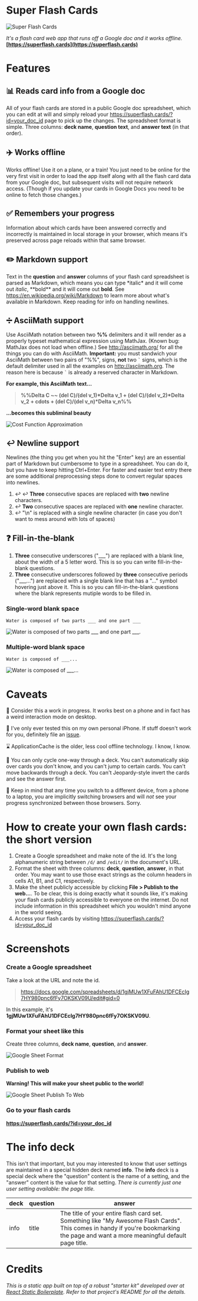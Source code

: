 # Super Flash Cards
![Super Flash Cards](https://pd93f014.s3.amazonaws.com/super-flash-cards-screenshot.jpg)

*It's a flash card web app that runs off a Google doc and it works offline.* **[https://superflash.cards](https://superflash.cards)**

# Features
## :bar_chart: Reads card info from a Google doc
All of your flash cards are stored in a public Google doc spreadsheet, which you
can edit at will and simply reload your https://superflash.cards/?id=your_doc_id page to
pick up the changes. The spreadsheet format is simple. Three columns: **deck
name**, **question text**, and **answer text** (in that order).

## :airplane: Works offline
Works offline! Use it on a plane, or a train! You just need to be online for the
very first visit in order to load the app itself along with all the flash card data
from your Google doc, but subsequent visits will not require network access.
(Though if you update your cards in Google Docs you need to be online to fetch
those changes.)

## :white_check_mark: Remembers your progress
Information about which cards have been answered correctly and incorrectly is
maintained in local storage in your browser, which means it's preserved across
page reloads within that same browser.

## :pencil2: Markdown support
Text in the **question** and **answer** columns of your flash card spreadsheet
is parsed as Markdown, which means you can type \*italic\* and it will come out
*italic*, \*\*bold\*\* and it will come out **bold**. See
https://en.wikipedia.org/wiki/Markdown to learn more about what's available in
Markdown. Keep reading for info on handling newlines.

## :heavy_division_sign: AsciiMath support
Use AsciiMath notation between two **%%** delimiters and it will render as a
properly typeset mathematical expression using MathJax. (Known bug: MathJax does
not load when offline.) See http://asciimath.org/ for all the things you can do
with AsciiMath. **Important:** you must sandwich your AsciiMath between two
pairs of "%%", signs, **not** two <code>\`</code> signs, which is the default
delimiter used in all the examples on http://asciimath.org. The reason here is
because <code>\`</code> is already a reserved character in Markdown.

**For example, this AsciiMath text...**

> **%%Delta C ~~ (del C)/(del v\_1)\*Delta v\_1 + (del C)/(del v\_2)\*Delta v\_2 + cdots + (del C)/(del v\_n)\*Delta v\_n%%**

**...becomes this subliminal beauty**

![Cost Function Approximation](https://s3.amazonaws.com/pd93f014/math-equation-1.png)

## :leftwards_arrow_with_hook: Newline support
Newlines (the thing you get when you hit the "Enter" key) are an essential part
of Markdown but cumbersome to type in a spreadsheet. You can do it, but you
have to keep hitting Ctrl+Enter. For faster and easier text entry there are some
additional preprocessing steps done to convert regular spaces into newlines.

1. :leftwards_arrow_with_hook: :leftwards_arrow_with_hook: **Three** consecutive spaces are replaced with **two** newline characters.
2. :leftwards_arrow_with_hook: **Two** consecutive spaces are replaced with **one** newline character.
3. :leftwards_arrow_with_hook: "\n" is replaced with a single newline
   character (in case you don't want to mess around with lots of spaces)

## :question: Fill-in-the-blank
1. **Three** consecutive underscores ("\_\_\_") are replaced with a blank line,
   about the width of a 5 letter word. This is so you can write
   fill-in-the-blank questions.
2. **Three** consecutive underscores followed by **three** consecutive periods
   ("\_\_\_...") are replaced with a single blank line that has a "&hellip;"
   symbol hovering just above it. This is so you can fill-in-the-blank questions
   where the blank represents mutiple words to be filled in.

### Single-word blank space
`Water is composed of two parts ___ and one part ___`

![Water is composed of two parts \_\_\_ and one part \_\_\_.](https://pd93f014.s3.amazonaws.com/super-flash-cards-blank-space-single-shadow.png?v=2)

### Multiple-word blank space

`Water is composed of ___...`

![Water is composed of \_\_\_...](https://pd93f014.s3.amazonaws.com/super-flash-cards-blank-space-dots-shadow.png?v=2)

# Caveats
:construction: Consider this a work in progress. It works best on a phone and
in fact has a weird interaction mode on desktop.

:iphone: I've only ever tested this on my own personal iPhone. If stuff doesn't
work for you, definitely file an
[issue](https://github.com/ahw/superflash.cards/issues).

:hourglass: ApplicationCache is the older, less cool offline technology. I know,
I know.

:repeat: You can only cycle one-way through a deck. You can't automatically
skip over cards you don't know, and you can't jump to certain cards. You can't
move backwards through a deck. You can't Jeopardy-style invert the cards and
see the answer first.

:floppy_disk: Keep in mind that any time you switch to a different device,  from
a phone to a laptop, you are implicitly switching browsers and will *not* see
your progress synchronized between those browsers. Sorry.

# How to create your own flash cards: the short version

1. Create a Google spreadsheet and make note of the id. It's the long
   alphanumeric string between `/d/` and `/edit/` in the document's URL.
2. Format the sheet with three columns: **deck**, **question**, **answer**, in
   that order. You may want to use those exact strings as the column headers in
   cells A1, B1, and C1, respectively.
3. Make the sheet publicly accessible by clicking **File > Publish to the
   web...**. To be clear, this is doing exactly what it sounds like, it's
   making your flash cards publicly accessible to everyone on the internet. Do
   not include information in this spreadsheet which you wouldn't mind anyone
   in the world seeing.
4. Access your flash cards by visiting https://superflash.cards/?id=your_doc_id
   
# Screenshots
### Create a Google spreadsheet
Take a look at the URL and note the id.

> https://docs.google.com/spreadsheets/d/1gjMUw1XFuFAhU1DFCEcIg7HY980pnc6fFy7OKSKV09U/edit#gid=0

In this example, it's **1gjMUw1XFuFAhU1DFCEcIg7HY980pnc6fFy7OKSKV09U**.

### Format your sheet like this
Create three columns, **deck name**, **question**, and **answer**.

![Google Sheet Format](https://pd93f014.s3.amazonaws.com/flash-cards-example-spreadsheet.png)

### Publish to web
**Warning! This will make your sheet public to the world!**

![Google Sheet Publish To Web](https://pd93f014.s3.amazonaws.com/flash-cards-static-app-publish-to-web-combined.png)

### Go to your flash cards
**https://superflash.cards/?id=your_doc_id**

# The **info** deck
This isn't that important, but you may interested to know that user settings are
maintained in a special hidden deck named **info**. The **info** deck is a
special deck where the "question" content is the name of a setting, and the
"answer" content is the value for that setting. _There is currently just one
user setting available: the page title._

| deck | question | answer |
| ---- | -------- | ------ |
| info | title    | The title of your entire flash card set. Something like "My Awesome Flash Cards". This comes in handy if you're bookmarking the page and want a more meaningful default page title. |

# Credits
*This is a static app built on top of a robust "starter kit" developed over at
[React Static Boilerplate](https://github.com/koistya/react-static-boilerplate).
Refer to that project's README for all the details.*
